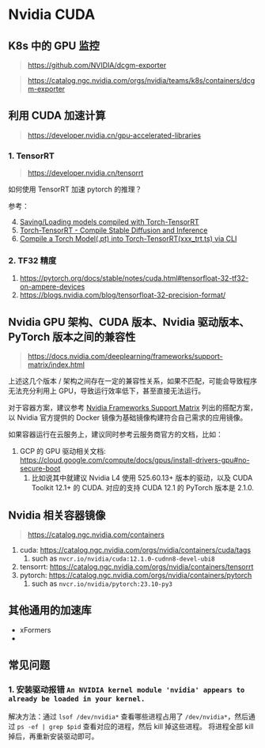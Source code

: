 # Nvidia CUDA

## K8s 中的 GPU 监控

> https://github.com/NVIDIA/dcgm-exporter

> https://catalog.ngc.nvidia.com/orgs/nvidia/teams/k8s/containers/dcgm-exporter

## 利用 CUDA 加速计算

> https://developer.nvidia.cn/gpu-accelerated-libraries

### 1. TensorRT

> https://developer.nvidia.cn/tensorrt

如何使用 TensorRT 加速 pytorch 的推理？

参考：

4. [Saving/Loading models compiled with Torch-TensorRT](https://pytorch.org/TensorRT/user_guide/saving_models.html)
2. [Torch-TensorRT -  Compile Stable Diffusion and Inference](https://pytorch.org/TensorRT/tutorials/_rendered_examples/dynamo/torch_compile_stable_diffusion.html)
3. [Compile a Torch Model(.pt) into Torch-TensorRT(xxx_trt.ts) via CLI](https://pytorch.org/TensorRT/cli/torchtrtc.html)

### 2. TF32 精度

1. https://pytorch.org/docs/stable/notes/cuda.html#tensorfloat-32-tf32-on-ampere-devices
2. https://blogs.nvidia.com/blog/tensorfloat-32-precision-format/

## Nvidia GPU 架构、CUDA 版本、Nvidia 驱动版本、PyTorch 版本之间的兼容性

> https://docs.nvidia.com/deeplearning/frameworks/support-matrix/index.html

上述这几个版本 / 架构之间存在一定的兼容性关系，如果不匹配，可能会导致程序无法充分利用上 GPU，导致运行效率低下，甚至直接无法运行。

对于容器方案，建议参考 [Nvidia Frameworks Support Matrix](https://docs.nvidia.com/deeplearning/frameworks/support-matrix/index.html) 列出的搭配方案，以 Nvidia 官方提供的 Docker 镜像为基础镜像构建符合自己需求的应用镜像。

如果容器运行在云服务上，建议同时参考云服务商官方的文档，比如：

1. GCP 的 GPU 驱动相关文档: https://cloud.google.com/compute/docs/gpus/install-drivers-gpu#no-secure-boot
    1. 比如说其中就建议 Nvidia L4 使用 525.60.13+ 版本的驱动，以及 CUDA Toolkit 12.1+ 的 CUDA. 对应的支持 CUDA 12.1 的 PyTorch 版本是 2.1.0.

## Nvidia 相关容器镜像

> https://catalog.ngc.nvidia.com/containers

1. cuda: https://catalog.ngc.nvidia.com/orgs/nvidia/containers/cuda/tags
    1. such as `nvcr.io/nvidia/cuda:12.1.0-cudnn8-devel-ubi8`
2. tensorrt: https://catalog.ngc.nvidia.com/orgs/nvidia/containers/tensorrt
3. pytorch: https://catalog.ngc.nvidia.com/orgs/nvidia/containers/pytorch
    1. such as `nvcr.io/nvidia/pytorch:23.10-py3`

## 其他通用的加速库

- xFormers
- 


## 常见问题

### 1. 安装驱动报错 `An NVIDIA kernel module 'nvidia' appears to already be loaded in your kernel.`

解决方法：通过 `lsof /dev/nvidia*` 查看哪些进程占用了 `/dev/nvidia*`，然后通过 `ps -ef | grep $pid` 查看对应的进程，然后 kill 掉这些进程。
将进程全部 kill 掉后，再重新安装驱动即可。



